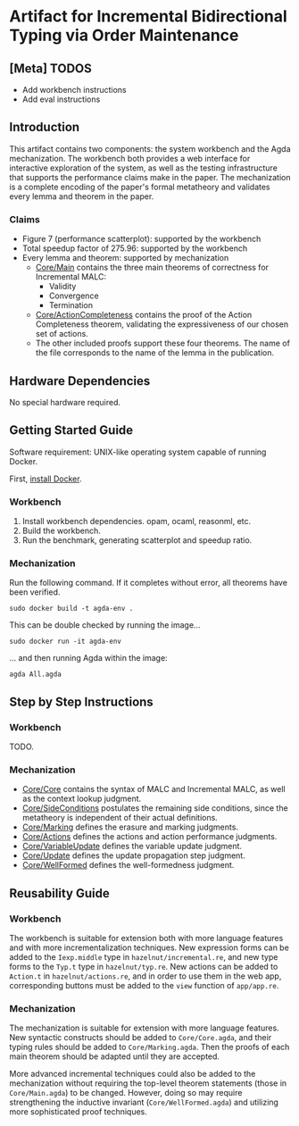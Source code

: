 # Artifact for Incremental Bidirectional Typing via Order Maintenance

## [Meta] TODOS

- Add workbench instructions
- Add eval instructions

## Introduction

This artifact contains two components: the system workbench and the Agda mechanization. The workbench both provides a web interface for interactive exploration of the system, as well as the testing infrastructure that supports the performance claims make in the paper. The mechanization is a complete encoding of the paper's formal metatheory and validates every lemma and theorem in the paper. 

### Claims

- Figure 7 (performance scatterplot): supported by the workbench
- Total speedup factor of 275.96: supported by the workbench 
- Every lemma and theorem: supported by mechanization
    - [Core/Main](./mechanization/Core/Main.agda) contains the three main theorems of correctness for Incremental MALC:
        - Validity
        - Convergence
        - Termination
    - [Core/ActionCompleteness](./mechanization/Core/ActionCompleteness.agda) contains the proof of the Action Completeness theorem, validating the expressiveness of our chosen set of actions.
    - The other included proofs support these four theorems. The name of the file corresponds to the name of the lemma in the publication.  

## Hardware Dependencies

No special hardware required.

## Getting Started Guide

Software requirement: UNIX-like operating system capable of running Docker. 

First, [install Docker](https://docs.docker.com/engine/install/).

### Workbench

1. Install workbench dependencies. opam, ocaml, reasonml, etc. 
2. Build the workbench. 
3. Run the benchmark, generating scatterplot and speedup ratio. 

### Mechanization

Run the following command. If it completes without error, all theorems have been verified. 

```
sudo docker build -t agda-env .
```
This can be double checked by running the image...
```
sudo docker run -it agda-env
```
... and then running Agda within the image:
```
agda All.agda
```

## Step by Step Instructions

### Workbench

TODO.

### Mechanization

- [Core/Core](./mechanization/Core/Core.agda) contains the syntax of MALC and Incremental MALC, as well as the context lookup judgment. 
- [Core/SideConditions](./mechanization/Core/SideConditions.agda) postulates the remaining side conditions, since the metatheory is independent of their actual definitions. 
- [Core/Marking](./mechanization/Core/Marking.agda) defines the erasure and marking judgments. 
- [Core/Actions](./mechanization/Core/Actions.agda) defines the actions and action performance judgments. 
- [Core/VariableUpdate](./mechanization/Core/VariableUpdate.agda) defines the variable update judgment. 
- [Core/Update](./mechanization/Core/Update.agda) defines the update propagation step judgment. 
- [Core/WellFormed](./mechanization/Core/WellFormed.agda) defines the well-formedness judgment. 

## Reusability Guide

### Workbench

The workbench is suitable for extension both with more language features and with more incrementalization techniques. New expression forms can be added to the `Iexp.middle` type in `hazelnut/incremental.re`, and new type forms to the `Typ.t` type in `hazelnut/typ.re`. New actions can be added to `Action.t` in `hazelnut/actions.re`, and in order to use them in the web app, corresponding buttons must be added to the `view` function of `app/app.re`.

### Mechanization

The mechanization is suitable for extension with more language features. New syntactic constructs should be added to `Core/Core.agda`, and their typing rules should be added to `Core/Marking.agda`. Then the proofs of each main theorem should be adapted until they are accepted. 

More advanced incremental techniques could also be added to the mechanization without requiring the top-level theorem statements (those in `Core/Main.agda`) to be changed. However, doing so may require strengthening the inductive invariant (`Core/WellFormed.agda`) and utilizing more sophisticated proof techniques.  